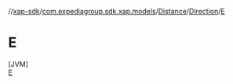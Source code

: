 //[xap-sdk](../../../../../index.md)/[com.expediagroup.sdk.xap.models](../../../index.md)/[Distance](../../index.md)/[Direction](../index.md)/[E](index.md)

# E

[JVM]\
[E](index.md)
